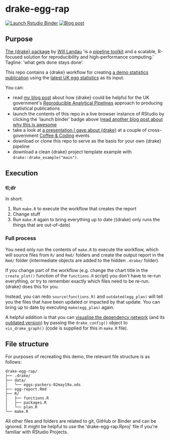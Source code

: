 # drake-egg-rap

<!-- badges: start -->
[![Launch Rstudio Binder](http://mybinder.org/badge_logo.svg)](https://mybinder.org/v2/gh/matt-dray/drake-egg-rap/master?urlpath=rstudio)
[![Blog post](https://img.shields.io/badge/rostrum.blog-post-008900?labelColor=000000&logo=data%3Aimage%2Fgif%3Bbase64%2CR0lGODlhEAAQAPEAAAAAABWCBAAAAAAAACH5BAlkAAIAIf8LTkVUU0NBUEUyLjADAQAAACwAAAAAEAAQAAAC55QkISIiEoQQQgghRBBCiCAIgiAIgiAIQiAIgSAIgiAIQiAIgRAEQiAQBAQCgUAQEAQEgYAgIAgIBAKBQBAQCAKBQEAgCAgEAoFAIAgEBAKBIBAQCAQCgUAgEAgCgUBAICAgICAgIBAgEBAgEBAgEBAgECAgICAgECAQIBAQIBAgECAgICAgICAgECAQECAQICAgICAgICAgEBAgEBAgEBAgICAgICAgECAQIBAQIBAgECAgICAgIBAgECAQECAQIBAgICAgIBAgIBAgEBAgECAgECAgICAgICAgECAgECAgQIAAAQIKAAAh%2BQQJZAACACwAAAAAEAAQAAAC55QkIiESIoQQQgghhAhCBCEIgiAIgiAIQiAIgSAIgiAIQiAIgRAEQiAQBAQCgUAQEAQEgYAgIAgIBAKBQBAQCAKBQEAgCAgEAoFAIAgEBAKBIBAQCAQCgUAgEAgCgUBAICAgICAgIBAgEBAgEBAgEBAgECAgICAgECAQIBAQIBAgECAgICAgICAgECAQECAQICAgICAgICAgEBAgEBAgEBAgICAgICAgECAQIBAQIBAgECAgICAgIBAgECAQECAQIBAgICAgIBAgIBAgEBAgECAgECAgICAgICAgECAgECAgQIAAAQIKAAA7)](https://www.rostrum.blog/2019/07/23/can-drake-rap/)
<!-- badges: end -->

## Purpose

[The {drake} package](https://github.com/ropensci/drake) by [Will Landau](https://wlandau.github.io/) 'is a [pipeline toolkit](https://github.com/pditommaso/awesome-pipeline) and a scalable, R-focused solution for reproducibility and high-performance computing.' Tagline: 'what gets done stays done'.

This repo contains a {drake} workflow for creating [a demo statistics publication](https://matt-dray.github.io/drake-egg-rap/egg-report.html) using the [latest UK egg statistics](https://www.gov.uk/government/statistics/egg-statistics) as its input.

You can:

* read [my blog post](https://www.rostrum.blog/2019/07/23/can-drake-rap/) about how {drake} could be helpful for the UK government's [Reproducible Analytical Pipelines](https://ukgovdatascience.github.io/rap-website/) approach to producing statistical publications
* launch the contents of this repo in a live browser instance of RStudio by clicking the 'launch binder' badge above ([read another blog post about why this is awesome](https://www.rostrum.blog/2019/08/25/holepunch-drake/)
* take a look at [a presentation I gave about {drake}](https://github.com/matt-dray/drake-egg-rap/blob/master/docs/drake-presentation.pdf) at a couple of cross-government [Coffee & Coding](https://ukgovdatascience.github.io/rap-website/resource-coffee-and-coding.html) events
* download or clone this repo to serve as the basis for your own {drake} pipeline
* download a clean {drake} project template example with `drake::drake_example("main")`.

## Execution

### tl;dr

In short: 

1. Run `make.R` to execute the workflow that creates the report
1. Change stuff
1. Run `make.R` again to bring everything up to date ({drake} only runs the things that are out-of-date)

### Full process

You need only run the contents of `make.R` to execute the workflow, which will source files from `R/` and `Rmd/` folders and create the output report in the `Rmd/` folder (intermediate objects are added to the hidden `.drake/` folder).

If you change part of the workflow (e.g. change the chart title in the `create_plot()` function of the `functions.R` script) you don't have to re-run everything, or try to remember exactly which files need to be re-run. {drake} does this for you.

Instead, you can redo `source(functions.R)` and `outdated(egg_plan)` will tell you the files that have been updated or impacted by that update. You can bring up to date by executing `make(egg_plan)` again.

A helpful addition is that you can [visualise the dependency network](https://matt-dray.github.io/drake-egg-rap/dependency-graph.html) (and its [outdated version](https://matt-dray.github.io/drake-egg-rap/dependency-graph-outdated.html)) by passing the `drake_config()` object to `vis_drake_graph()` (code is supplied for this in `make.R` file).

## File structure

For purposes of recreating this demo, the relevant file structure is as follows:

```
drake-egg-rap/
├── .drake/
├── data/
│   └── eggs-packers-02may19a.ods
├── egg-report.Rmd
├── R/
│   ├── functions.R
│   ├── packages.R
│   └── plan.R
└── make.R
```

All other files and folders are related to git, GitHub or Binder and can be ignored. It might be helpful to use the 'drake-egg-rap.Rproj' file if you're familiar with RStudio Projects.
